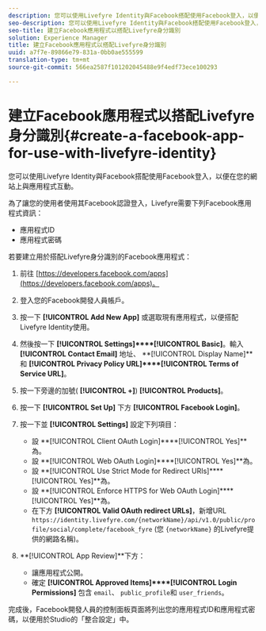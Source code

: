 ```yaml
---
description: 您可以使用Livefyre Identity與Facebook搭配使用Facebook登入，以便在您的網站上與應用程式互動。
seo-description: 您可以使用Livefyre Identity與Facebook搭配使用Facebook登入，以便在您的網站上與應用程式互動。
seo-title: 建立Facebook應用程式以搭配Livefyre身分識別
solution: Experience Manager
title: 建立Facebook應用程式以搭配Livefyre身分識別
uuid: a7f7e-89866e79-831a-0bb0ae555599
translation-type: tm+mt
source-git-commit: 566ea2587f101202045488e9f4edf73ece100293

---
```



# 建立Facebook應用程式以搭配Livefyre身分識別{#create-a-facebook-app-for-use-with-livefyre-identity}

您可以使用Livefyre Identity與Facebook搭配使用Facebook登入，以便在您的網站上與應用程式互動。

為了讓您的使用者使用其Facebook認證登入，Livefyre需要下列Facebook應用程式資訊：

* 應用程式ID
* 應用程式密碼

若要建立用於搭配Livefyre身分識別的Facebook應用程式：

1. 前往 [https://developers.facebook.com/apps](https://developers.facebook.com/apps)。
1. 登入您的Facebook開發人員帳戶。
1. 按一下 **[!UICONTROL Add New App]** 或選取現有應用程式，以便搭配Livefyre Identity使用。
1. 然後按一下 **[!UICONTROL Settings]****[!UICONTROL Basic]**。輸入 **[!UICONTROL Contact Email]** 地址、 **[!UICONTROL Display Name]**和 **[!UICONTROL Privacy Policy URL]****[!UICONTROL Terms of Service URL]**。
1. 按一下旁邊的加號( **[!UICONTROL +]**) **[!UICONTROL Products]**。
1. 按一下 **[!UICONTROL Set Up]** 下方 **[!UICONTROL Facebook Login]**。
1. 按一下並 **[!UICONTROL Settings]** 設定下列項目：

   * 設 **[!UICONTROL Client OAuth Login]****[!UICONTROL Yes]**為。
   * 設 **[!UICONTROL Web OAuth Login]****[!UICONTROL Yes]**為。
   * 設 **[!UICONTROL Use Strict Mode for Redirect URIs]****[!UICONTROL Yes]**為。
   * 設 **[!UICONTROL Enforce HTTPS for Web OAuth Login]****[!UICONTROL Yes]**為。
   * 在下方 **[!UICONTROL Valid OAuth redirect URLs]**，新增URL `https://identity.livefyre.com/{networkName}/api/v1.0/public/profile/social/complete/facebook_fyre` (您 `{networkName}` 的Livefyre提供的網路名稱)。

1. **[!UICONTROL App Review]**下方：

   * 讓應用程式公開。
   * 確定 **[!UICONTROL Approved Items]****[!UICONTROL Login Permissions]** 包含 `email`、 `public_profile`和 `user_friends`。

完成後，Facebook開發人員的控制面板頁面將列出您的應用程式ID和應用程式密碼，以便用於Studio的「整合設定」中。
